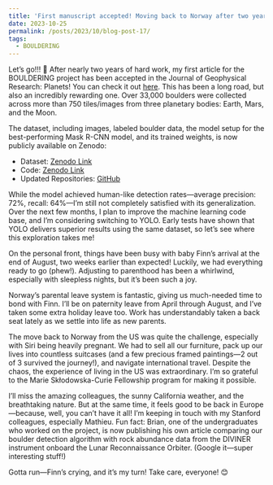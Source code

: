 ```yaml
---
title: 'First manuscript accepted! Moving back to Norway after two years in the US'
date: 2023-10-25
permalink: /posts/2023/10/blog-post-17/
tags:
  - BOULDERING
---
```

Let’s go!!! 🎉 After nearly two years of hard work, my first article for the BOULDERING project has been accepted in the Journal of Geophysical Research: Planets! You can check it out [here](https://agupubs.onlinelibrary.wiley.com/doi/full/10.1029/2023JE008013). This has been a long road, but also an incredibly rewarding one. Over 33,000 boulders were collected across more than 750 tiles/images from three planetary bodies: Earth, Mars, and the Moon.

The dataset, including images, labeled boulder data, the model setup for the best-performing Mask R-CNN model, and its trained weights, is now publicly available on Zenodo:

- Dataset: [Zenodo Link](https://zenodo.org/records/8171052)
- Code: [Zenodo Link](https://zenodo.org/records/8367599)
- Updated Repositories: [GitHub](https://github.com/astroNils)

While the model achieved human-like detection rates—average precision: 72%, recall: 64%—I’m still not completely satisfied with its generalization. Over the next few months, I plan to improve the machine learning code base, and I’m considering switching to YOLO. Early tests have shown that YOLO delivers superior results using the same dataset, so let’s see where this exploration takes me!

On the personal front, things have been busy with baby Finn’s arrival at the end of August, two weeks earlier than expected! Luckily, we had everything ready to go (phew!). Adjusting to parenthood has been a whirlwind, especially with sleepless nights, but it’s been such a joy.

Norway’s parental leave system is fantastic, giving us much-needed time to bond with Finn. I’ll be on paternity leave from April through August, and I’ve taken some extra holiday leave too. Work has understandably taken a back seat lately as we settle into life as new parents.

The move back to Norway from the US was quite the challenge, especially with Siri being heavily pregnant. We had to sell all our furniture, pack up our lives into countless suitcases (and a few precious framed paintings—2 out of 3 survived the journey!), and navigate international travel. Despite the chaos, the experience of living in the US was extraordinary. I’m so grateful to the Marie Skłodowska-Curie Fellowship program for making it possible.

I’ll miss the amazing colleagues, the sunny California weather, and the breathtaking nature. But at the same time, it feels good to be back in Europe—because, well, you can’t have it all! I’m keeping in touch with my Stanford colleagues, especially Mathieu. Fun fact: Brian, one of the undergraduates who worked on the project, is now publishing his own article comparing our boulder detection algorithm with rock abundance data from the DIVINER instrument onboard the Lunar Reconnaissance Orbiter. (Google it—super interesting stuff!)

Gotta run—Finn’s crying, and it’s my turn! Take care, everyone! 😊